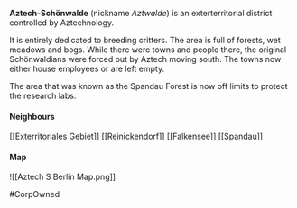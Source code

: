 **Aztech-Schönwalde** (nickname _Aztwalde_) is an exterterritorial district controlled by Aztechnology.

It is entirely dedicated to breeding critters. The area is full of forests, wet meadows and bogs. While there were towns and people there, the original Schönwaldians were forced out by Aztech moving south. The towns now either house employees or are left empty.

The area that was known as the Spandau Forest is now off limits to protect the research labs.
#### Neighbours
[[Exterritoriales Gebiet]]
[[Reinickendorf]]
[[Falkensee]]
[[Spandau]]
#### Map
![[Aztech S Berlin Map.png]]

#CorpOwned